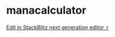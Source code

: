 # manacalculator

[Edit in StackBlitz next generation editor ⚡️](https://stackblitz.com/~/github.com/mianbilal97/manacalculator)